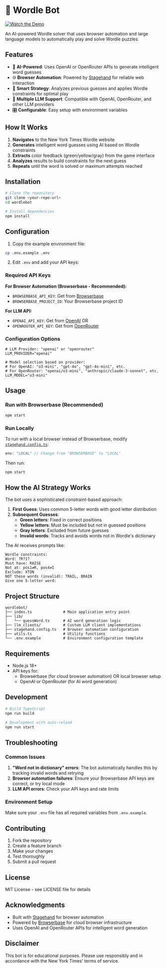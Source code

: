 # 🎯 Wordle Bot

[![Watch the Demo](https://img.shields.io/badge/▶️_Watch_Demo-YouTube-red?style=for-the-badge&logo=youtube)](https://www.youtube.com/watch?v=Stcqh4BqlIY)

An AI-powered Wordle solver that uses browser automation and large language models to automatically play and solve Wordle puzzles.

## Features

- 🤖 **AI-Powered**: Uses OpenAI or OpenRouter APIs to generate intelligent word guesses
- 🌐 **Browser Automation**: Powered by [Stagehand](https://github.com/browserbase/stagehand) for reliable web interaction
- 🧠 **Smart Strategy**: Analyzes previous guesses and applies Wordle constraints for optimal play
- 🔄 **Multiple LLM Support**: Compatible with OpenAI, OpenRouter, and other LLM providers
- 🎛️ **Configurable**: Easy setup with environment variables

## How It Works

1. **Navigates** to the New York Times Wordle website
2. **Generates** intelligent word guesses using AI based on Wordle constraints
3. **Extracts** color feedback (green/yellow/gray) from the game interface
4. **Analyzes** results to build constraints for the next guess
5. **Repeats** until the word is solved or maximum attempts reached

## Installation

```bash
# Clone the repository
git clone <your-repo-url>
cd wordlebot

# Install dependencies
npm install
```

## Configuration

1. Copy the example environment file:
```bash
cp .env.example .env
```

2. Edit `.env` and add your API keys:

### Required API Keys

**For Browser Automation (Browserbase - Recommended):**
- `BROWSERBASE_API_KEY`: Get from [Browserbase](https://browserbase.com)
- `BROWSERBASE_PROJECT_ID`: Your Browserbase project ID

**For LLM API:**
- `OPENAI_API_KEY`: Get from [OpenAI](https://platform.openai.com) OR
- `OPENROUTER_API_KEY`: Get from [OpenRouter](https://openrouter.ai)

### Configuration Options

```env
# LLM Provider: "openai" or "openrouter"
LLM_PROVIDER="openai"

# Model selection based on provider:
# For OpenAI: "o3-mini", "gpt-4o", "gpt-4o-mini", etc.
# For OpenRouter: "openai/o3-mini", "anthropic/claude-3-sonnet", etc.
LLM_MODEL="o3-mini"
```

## Usage

### Run with Browserbase (Recommended)
```bash
npm start
```

### Run Locally
To run with a local browser instead of Browserbase, modify [`stagehand.config.ts`](stagehand.config.ts):
```typescript
env: "LOCAL" // Change from "BROWSERBASE" to "LOCAL"
```

Then run:
```bash
npm start
```

## How the AI Strategy Works

The bot uses a sophisticated constraint-based approach:

1. **First Guess**: Uses common 5-letter words with good letter distribution
2. **Subsequent Guesses**: 
   - **Green letters**: Fixed in correct positions
   - **Yellow letters**: Must be included but not in guessed positions
   - **Gray letters**: Excluded from future guesses
   - **Invalid words**: Tracks and avoids words not in Wordle's dictionary

The AI receives prompts like:
```
Wordle constraints:
Word: ?R?I?
Must have: RAISE
Not at: pos1≠R, pos4≠I
Exclude: XTON
NOT these words (invalid): TRAIL, BRAIN
Give one 5-letter word:
```

## Project Structure

```
wordlebot/
├── index.ts              # Main application entry point
├── lib/
│   └── guessWord.ts      # AI word generation logic
├── llm_clients/          # Custom LLM client implementations
├── stagehand.config.ts   # Browser automation configuration
├── utils.ts              # Utility functions
└── .env.example          # Environment configuration template
```

## Requirements

- Node.js 18+
- API keys for:
  - Browserbase (for cloud browser automation) OR local browser setup
  - OpenAI or OpenRouter (for AI word generation)

## Development

```bash
# Build TypeScript
npm run build

# Development with auto-reload
npm run start
```

## Troubleshooting

### Common Issues

1. **"Word not in dictionary" errors**: The bot automatically handles this by tracking invalid words and retrying
2. **Browser automation failures**: Ensure your Browserbase API keys are correct, or try local mode
3. **LLM API errors**: Check your API keys and rate limits

### Environment Setup

Make sure your `.env` file has all required variables from `.env.example`.

## Contributing

1. Fork the repository
2. Create a feature branch
3. Make your changes
4. Test thoroughly
5. Submit a pull request

## License

MIT License - see LICENSE file for details

## Acknowledgments

- Built with [Stagehand](https://github.com/browserbase/stagehand) for browser automation
- Powered by [Browserbase](https://browserbase.com) for cloud browser infrastructure
- Uses OpenAI and OpenRouter APIs for intelligent word generation

## Disclaimer

This bot is for educational purposes. Please use responsibly and in accordance with the New York Times' terms of service.
